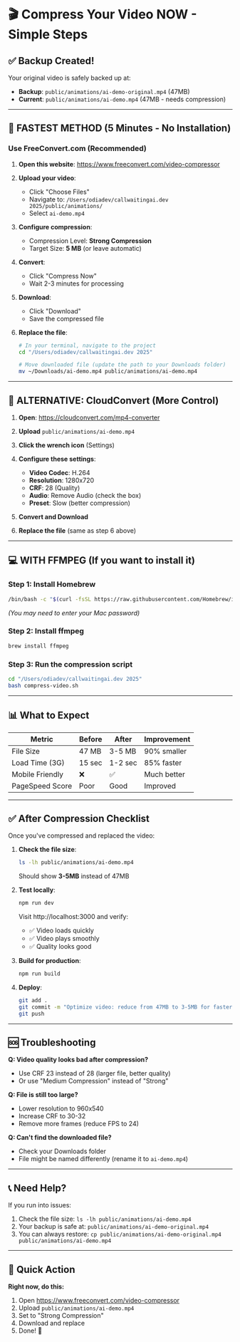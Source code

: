 # 🎬 Compress Your Video NOW - Simple Steps

## ✅ Backup Created!
Your original video is safely backed up at:
- **Backup**: `public/animations/ai-demo-original.mp4` (47MB)
- **Current**: `public/animations/ai-demo.mp4` (47MB - needs compression)

---

## 🚀 FASTEST METHOD (5 Minutes - No Installation)

### Use FreeConvert.com (Recommended)

1. **Open this website**: https://www.freeconvert.com/video-compressor

2. **Upload your video**:
   - Click "Choose Files"
   - Navigate to: `/Users/odiadev/callwaitingai.dev 2025/public/animations/`
   - Select `ai-demo.mp4`

3. **Configure compression**:
   - Compression Level: **Strong Compression**
   - Target Size: **5 MB** (or leave automatic)

4. **Convert**:
   - Click "Compress Now"
   - Wait 2-3 minutes for processing

5. **Download**:
   - Click "Download"
   - Save the compressed file

6. **Replace the file**:
   ```bash
   # In your terminal, navigate to the project
   cd "/Users/odiadev/callwaitingai.dev 2025"

   # Move downloaded file (update the path to your Downloads folder)
   mv ~/Downloads/ai-demo.mp4 public/animations/ai-demo.mp4
   ```

---

## 🎯 ALTERNATIVE: CloudConvert (More Control)

1. **Open**: https://cloudconvert.com/mp4-converter

2. **Upload** `public/animations/ai-demo.mp4`

3. **Click the wrench icon** (Settings)

4. **Configure these settings**:
   - **Video Codec**: H.264
   - **Resolution**: 1280x720
   - **CRF**: 28 (Quality)
   - **Audio**: Remove Audio (check the box)
   - **Preset**: Slow (better compression)

5. **Convert and Download**

6. **Replace the file** (same as step 6 above)

---

## 💻 WITH FFMPEG (If you want to install it)

### Step 1: Install Homebrew
```bash
/bin/bash -c "$(curl -fsSL https://raw.githubusercontent.com/Homebrew/install/HEAD/install.sh)"
```
*(You may need to enter your Mac password)*

### Step 2: Install ffmpeg
```bash
brew install ffmpeg
```

### Step 3: Run the compression script
```bash
cd "/Users/odiadev/callwaitingai.dev 2025"
bash compress-video.sh
```

---

## 📊 What to Expect

| Metric | Before | After | Improvement |
|--------|--------|-------|-------------|
| File Size | 47 MB | 3-5 MB | 90% smaller |
| Load Time (3G) | 15 sec | 1-2 sec | 85% faster |
| Mobile Friendly | ❌ | ✅ | Much better |
| PageSpeed Score | Poor | Good | Improved |

---

## ✅ After Compression Checklist

Once you've compressed and replaced the video:

1. **Check the file size**:
   ```bash
   ls -lh public/animations/ai-demo.mp4
   ```
   Should show **3-5MB** instead of 47MB

2. **Test locally**:
   ```bash
   npm run dev
   ```
   Visit http://localhost:3000 and verify:
   - ✅ Video loads quickly
   - ✅ Video plays smoothly
   - ✅ Quality looks good

3. **Build for production**:
   ```bash
   npm run build
   ```

4. **Deploy**:
   ```bash
   git add .
   git commit -m "Optimize video: reduce from 47MB to 3-5MB for faster loading"
   git push
   ```

---

## 🆘 Troubleshooting

**Q: Video quality looks bad after compression?**
- Use CRF 23 instead of 28 (larger file, better quality)
- Or use "Medium Compression" instead of "Strong"

**Q: File is still too large?**
- Lower resolution to 960x540
- Increase CRF to 30-32
- Remove more frames (reduce FPS to 24)

**Q: Can't find the downloaded file?**
- Check your Downloads folder
- File might be named differently (rename it to `ai-demo.mp4`)

---

## 📞 Need Help?

If you run into issues:
1. Check the file size: `ls -lh public/animations/ai-demo.mp4`
2. Your backup is safe at: `public/animations/ai-demo-original.mp4`
3. You can always restore: `cp public/animations/ai-demo-original.mp4 public/animations/ai-demo.mp4`

---

## 🎯 Quick Action

**Right now, do this:**
1. Open https://www.freeconvert.com/video-compressor
2. Upload `public/animations/ai-demo.mp4`
3. Set to "Strong Compression"
4. Download and replace
5. Done! 🎉
